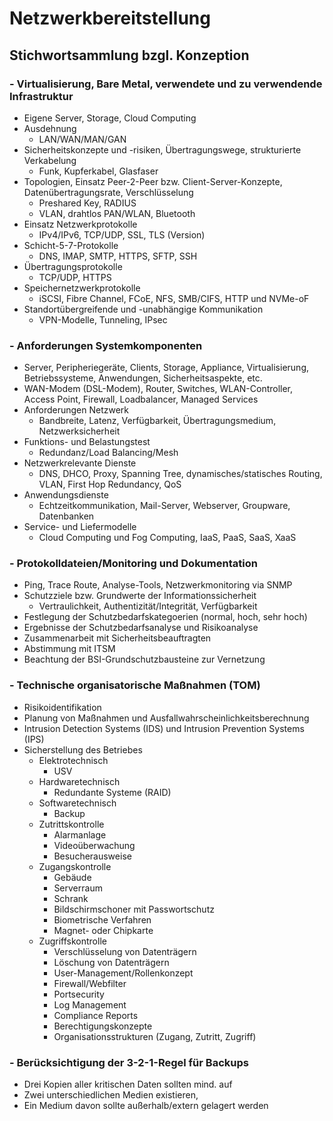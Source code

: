 # Netzwerkbereitstellung

## Stichwortsammlung bzgl. Konzeption
### - Virtualisierung, Bare Metal, verwendete und zu verwendende Infrastruktur
  - Eigene Server, Storage, Cloud Computing
- Ausdehnung
  - LAN/WAN/MAN/GAN
- Sicherheitskonzepte und -risiken, Übertragungswege, strukturierte Verkabelung
  - Funk, Kupferkabel, Glasfaser
- Topologien, Einsatz Peer-2-Peer bzw. Client-Server-Konzepte, Datenübertragungsrate, Verschlüsselung
  - Preshared Key, RADIUS
  - VLAN, drahtlos PAN/WLAN, Bluetooth
- Einsatz Netzwerkprotokolle
  - IPv4/IPv6, TCP/UDP, SSL, TLS (Version)
- Schicht-5-7-Protokolle
  - DNS, IMAP, SMTP, HTTPS, SFTP, SSH
- Übertragungsprotokolle
  - TCP/UDP, HTTPS
- Speichernetzwerkprotokolle
  - iSCSI, Fibre Channel, FCoE, NFS, SMB/CIFS, HTTP und NVMe-oF
- Standortübergreifende und -unabhängige Kommunikation
  - VPN-Modelle, Tunneling, IPsec

### - Anforderungen Systemkomponenten
  - Server, Peripheriegeräte, Clients, Storage, Appliance, Virtualisierung, Betriebssysteme, Anwendungen, Sicherheitsaspekte, etc.
  - WAN-Modem (DSL-Modem), Router, Switches, WLAN-Controller, Access Point, Firewall, Loadbalancer, Managed Services
- Anforderungen Netzwerk
  - Bandbreite, Latenz, Verfügbarkeit, Übertragungsmedium, Netzwerksicherheit
- Funktions- und Belastungstest
  - Redundanz/Load Balancing/Mesh
- Netzwerkrelevante Dienste
  - DNS, DHCO, Proxy, Spanning Tree, dynamisches/statisches Routing, VLAN, First Hop Redundancy, QoS
- Anwendungsdienste
  - Echtzeitkommunikation, Mail-Server, Webserver, Groupware, Datenbanken
- Service- und Liefermodelle
  - Cloud Computing und Fog Computing, IaaS, PaaS, SaaS, XaaS

### - Protokolldateien/Monitoring und Dokumentation
  - Ping, Trace Route, Analyse-Tools, Netzwerkmonitoring via SNMP
- Schutzziele bzw. Grundwerte der Informationssicherheit
  - Vertraulichkeit, Authentizität/Integrität, Verfügbarkeit
- Festlegung der Schutzbedarfskategoerien (normal, hoch, sehr hoch)
- Ergebnisse der Schutzbedarfsanalyse und Risikoanalyse
- Zusammenarbeit mit Sicherheitsbeauftragten
- Abstimmung mit ITSM
- Beachtung der BSI-Grundschutzbausteine zur Vernetzung

### - Technische organisatorische Maßnahmen (TOM)
  - Risikoidentifikation
  - Planung von Maßnahmen und Ausfallwahrscheinlichkeitsberechnung
  - Intrusion Detection Systems (IDS) und Intrusion Prevention Systems (IPS)
  - Sicherstellung des Betriebes
    - Elektrotechnisch
      - USV
    - Hardwaretechnisch
      - Redundante Systeme (RAID)
    - Softwaretechnisch
      - Backup
    - Zutrittskontrolle
      - Alarmanlage
      - Videoüberwachung
      - Besucherausweise
    - Zugangskontrolle
      - Gebäude
      - Serverraum
      - Schrank
      - Bildschirmschoner mit Passwortschutz
      - Biometrische Verfahren
      - Magnet- oder Chipkarte
    - Zugriffskontrolle
      - Verschlüsselung von Datenträgern
      - Löschung von Datenträgern
      - User-Management/Rollenkonzept
      - Firewall/Webfilter
      - Portsecurity
      - Log Management
      - Compliance Reports
      - Berechtigungskonzepte
      - Organisationsstrukturen (Zugang, Zutritt, Zugriff)
     
### - Berücksichtigung der 3-2-1-Regel für Backups
  - Drei Kopien aller kritischen Daten sollten mind. auf
  - Zwei unterschiedlichen Medien existieren,
  - Ein Medium davon sollte außerhalb/extern gelagert werden
